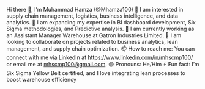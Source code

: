 Hi there 👋, I’m Muhammad Hamza (@Mhamza100)
👀 I am interested in supply chain management, logistics, business intelligence, and data analytics.
🌱 I am expanding my expertise in BI dashboard development, Six Sigma methodologies, and Predictive analysis.
💼 I am currently working as an Assistant Manager Warehouse at Gatron Industries Limited.
💞️ I am looking to collaborate on projects related to business analytics, lean management, and supply chain optimization.
📫 How to reach me: You can connect with me via LinkedIn at https://www.linkedin.com/in/mhscmp100/ or email me at mhscmp100@gmail.com.
😄 Pronouns: He/Him
⚡ Fun fact: I’m Six Sigma Yellow Belt certified, and I love integrating lean processes to boost warehouse efficiency

<!---
Mhamza100/Mhamza100 is a ✨ special ✨ repository because its `README.md` (this file) appears on your GitHub profile.
You can click the Preview link to take a look at your changes.
--->
